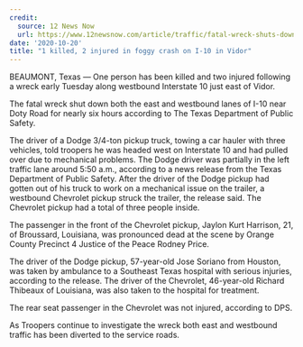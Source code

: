 ```yaml
---
credit:
  source: 12 News Now
  url: https://www.12newsnow.com/article/traffic/fatal-wreck-shuts-down-westbound-ih-10-just-east-of-vidor/502-c9c83b75-3adb-4c85-aaf1-61b70b546b27
date: '2020-10-20'
title: "1 killed, 2 injured in foggy crash on I-10 in Vidor"
---
```

BEAUMONT, Texas — One person has been killed and two injured following a wreck early Tuesday along westbound Interstate 10 just east of Vidor.

The fatal wreck shut down both the east and westbound lanes of I-10 near Doty Road for nearly six hours according to The Texas Department of Public Safety.

The driver of a Dodge 3/4-ton pickup truck, towing a car hauler with three vehicles, told troopers he was headed west on Interstate 10 and had pulled over due to mechanical problems. The Dodge driver was partially in the left traffic lane around 5:50 a.m., according to a news release from the Texas Department of Public Safety.
After the driver of the Dodge pickup had gotten out of his truck to work on a mechanical issue on the trailer, a westbound Chevrolet pickup struck the trailer, the release said. The Chevrolet pickup had a total of three people inside.

The passenger in the front of the Chevrolet pickup, Jaylon Kurt Harrison, 21, of Broussard, Louisiana, was pronounced dead at the scene by Orange County Precinct 4 Justice of the Peace Rodney Price.

The driver of the Dodge pickup, 57-year-old Jose Soriano from Houston, was taken by ambulance to a Southeast Texas hospital with serious injuries, according to the release.
The driver of the Chevrolet, 46-year-old Richard Thibeaux of Louisiana, was also taken to the hospital for treatment.

The rear seat passenger in the Chevrolet was not injured, according to DPS.

As Troopers continue to investigate the wreck both east and westbound traffic has been diverted to the service roads.

